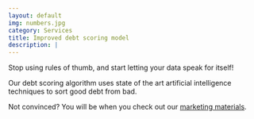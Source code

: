 ```yaml
---
layout: default
img: numbers.jpg
category: Services
title: Improved debt scoring model
description: |
---
```

  Stop using rules of thumb, and start letting your data speak for itself!

  Our debt scoring algorithm uses state of the art
  artificial intelligence techniques
  to sort good debt from bad.

  Not convinced? You will be when you check out our [marketing materials](assets/receivable_tech_marketing_deck.pdf).